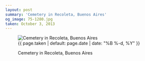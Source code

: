 ```yaml
---
layout: post
summary: 'Cemetery in Recoleta, Buenos Aires'
og_image: 75-1280.jpg
taken: October 3, 2013
---
```


<figure class="post" data-src="{{ site.assets_url }}/{{ page.og_image }}">
<img alt="Cemetery in Recoleta, Buenos Aires" sizes="(min-width: 700px) 50vw, calc(100vw - 2rem)" src="{{ site.assets_url }}/75-640.jpg" srcset="{{ site.assets_url }}/75-1280.jpg 1280w, {{ site.assets_url }}/75-960.jpg 960w, {{ site.assets_url }}/75-640.jpg 640w, {{ site.assets_url }}/75-320.jpg 320w"/>
<figcaption>
<time>{{ page.taken | default: page.date | date: "%B %-d, %Y" }}</time>
<p>Cemetery in Recoleta, Buenos Aires</p>
</figcaption>
</figure>
